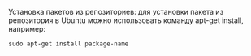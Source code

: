 
Установка пакетов из репозиториев: для установки пакета из репозитория в Ubuntu можно использовать команду apt-get install, например:
```
sudo apt-get install package-name
```
